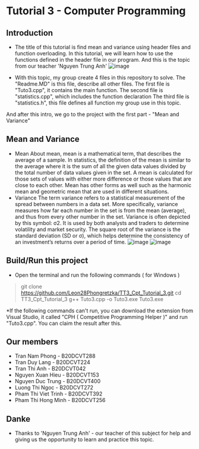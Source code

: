# Tutorial 3 - Computer Programming

## Introduction

* The title of this tutorial is find mean and variance using header files and function overloading. In this tutorial, we will learn how to use the functions defined in the header file in our program. And this is the topic from our teacher 'Nguyen Trung Anh'
![image](https://user-images.githubusercontent.com/96127451/195223465-05b9daae-9b32-4b38-b298-f976bf015848.png)

* With this topic, my group create 4 files in this repository to solve.
The "Readme.MD" is this file, describe all other files.
The first file is "Tuto3.cpp", it contains the main function.
The second file is "statistics.cpp", which includes the function declaration
The third file is "statistics.h", this file defines all function my group use in this topic.

And after this intro, we go to the project with the first part - "Mean and Variance"

## Mean and Variance

* Mean
About mean, mean is a mathematical term, that describes the average of a sample. In statistics, the definition of the mean is similar to the average where it is the sum of all the given data values divided by the total number of data values given in the set. A mean is calculated for those sets of values with either more difference or those values that are close to each other. Mean has other forms as well such as the harmonic mean and geometric mean that are used in different situations.
* Variance
The term variance refers to a statistical measurement of the spread between numbers in a data set. More specifically, variance measures how far each number in the set is from the mean (average), and thus from every other number in the set. Variance is often depicted by this symbol: σ2. It is used by both analysts and traders to determine volatility and market security.
The square root of the variance is the standard deviation (SD or σ), which helps determine the consistency of an investment’s returns over a period of time.
![image](https://user-images.githubusercontent.com/96127451/195224426-024e3d3a-b6ae-4814-bd34-9347cd9cc61a.png)
![image](https://user-images.githubusercontent.com/96127451/195224445-026f2bc3-d75d-48d9-811d-e900aae2147b.png)

## Build/Run this project
* Open the terminal and run the following commands ( for Windows )
> git clone https://github.com/Leon28Phongretzka/TT3_Cpt_Tutorial_3.git
> cd TT3_Cpt_Tutorial_3
> g++ Tuto3.cpp -o Tuto3.exe
> Tuto3.exe

*If the following commands can't run, you can download the extension from Visual Studio, it called "CPH ( Competitive Programming Helper )" and run "Tuto3.cpp". You can claim the result after this.

## Our members
* Tran Nam Phong - B20DCVT288
* Tran Duy Lang - B20DCVT224
* Tran Thi Anh - B20DCVT042
* Nguyen Xuan Hieu - B20DCVT153
* Nguyen Duc Trung - B20DCVT400
* Luong Thi Ngoc - B20DCVT272
* Pham Thi Viet Trinh - B20DCVT392
* Pham Thi Hong Minh - B20DCVT256

## Danke
* Thanks to 'Nguyen Trung Anh' - our teacher of this subject for help and giving us the opportunity to learn and practice this topic.

